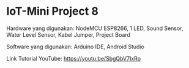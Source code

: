 # IoT-Mini Project 8

Hardware yang digunakan: NodeMCU ESP8266, 1 LED, Sound Sensor, Water Level Sensor, Kabel Jumper, Project Board

Software yang digunakan: Arduino IDE, Android Studio

Link Tutorial YouTube: https://youtu.be/SbgQbV7IxRo
